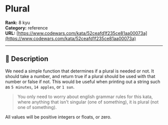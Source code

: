# Plural

**Rank:** 8 kyu  
**Category:** reference  
**URL:** [https://www.codewars.com/kata/52ceafd1f235ce81aa00073a](https://www.codewars.com/kata/52ceafd1f235ce81aa00073a)

---

## 📝 Description

We need a simple function that determines if a plural is needed or not. It should take a number, and return true if a plural should be used with that number or false if not. This would be useful when printing out a string such as `5 minutes`, `14 apples`, or `1 sun`. 

> You only need to worry about english grammar rules for this kata, where anything that isn't singular (one of something), it is plural (not one of something).

All values will be positive integers or floats, or zero.
